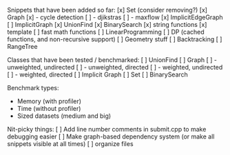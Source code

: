 Snippets that have been added so far:
[x] Set (consider removing?)
[x] Graph
[x] - cycle detection
[ ] - djikstras
[ ] - maxflow
[x] ImplicitEdgeGraph
[ ] ImplicitGraph
[x] UnionFind
[x] BinarySearch
[x] string functions
[x] template
[ ] fast math functions
[ ] LinearProgramming
[ ] DP (cached functions, and non-recursive support)
[ ] Geometry stuff
[ ] Backtracking
[ ] RangeTree

Classes that have been tested / benchmarked:
[ ] UnionFind
[ ] Graph
[ ] - unweighted, undirected
[ ] - unweighted, directed
[ ] - weighted, undirected
[ ] - weighted, directed
[ ] Implicit Graph
[ ] Set
[ ] BinarySearch

Benchmark types:
- Memory (with profiler)
- Time (without profiler)
- Sized datasets (medium and big)

Nit-picky things:
[ ] Add line number comments in submit.cpp to make debugging easier
[ ] Make graph-based dependency system
    (or make all snippets visible at all times)
[ ] organize files
